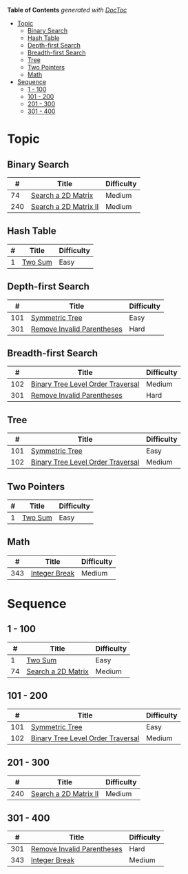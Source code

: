 <!-- START doctoc generated TOC please keep comment here to allow auto update -->
<!-- DON'T EDIT THIS SECTION, INSTEAD RE-RUN doctoc TO UPDATE -->
**Table of Contents**  *generated with [DocToc](https://github.com/thlorenz/doctoc)*

- [Topic](#topic)
  - [Binary Search](#binary-search)
  - [Hash Table](#hash-table)
  - [Depth-first Search](#depth-first-search)
  - [Breadth-first Search](#breadth-first-search)
  - [Tree](#tree)
  - [Two Pointers](#two-pointers)
  - [Math](#math)
- [Sequence](#sequence)
  - [1 - 100](#1---100)
  - [101 - 200](#101---200)
  - [201 - 300](#201---300)
  - [301 - 400](#301---400)

<!-- END doctoc generated TOC please keep comment here to allow auto update -->

# Topic

## Binary Search

| #    | Title                                    | Difficulty |
| ---- | ---------------------------------------- | ---------- |
| 74   | [Search a 2D Matrix](solutions/74-search-a-2d-matrix.md) | Medium     |
| 240  | [ Search a 2D Matrix II](solutions/240-search-a-2d-matrix-ii.md) | Medium     |


## Hash Table

| #    | Title                             | Difficulty |
| ---- | --------------------------------- | ---------- |
| 1    | [Two Sum](solutions/1-two-sum.md) | Easy       |

## Depth-first Search

| #    | Title                                    | Difficulty |
| ---- | ---------------------------------------- | ---------- |
| 101  | [Symmetric Tree](solutions/101-symmetric-tree.md) | Easy       |
| 301  | [Remove Invalid Parentheses](solutions/301-remove-invalid-parentheses.md) | Hard       |

## Breadth-first Search

| #    | Title                                    | Difficulty |
| ---- | ---------------------------------------- | ---------- |
| 102  | [Binary Tree Level Order Traversal](solutions/102-binary-tree-level-order-traversal.md) | Medium     |
| 301  | [Remove Invalid Parentheses](solutions/301-remove-invalid-parentheses.md) | Hard       |

## Tree

| #    | Title                                    | Difficulty |
| ---- | ---------------------------------------- | ---------- |
| 101  | [Symmetric Tree](solutions/101-symmetric-tree.md) | Easy       |
| 102  | [Binary Tree Level Order Traversal](solutions/102-binary-tree-level-order-traversal.md) | Medium     |

## Two Pointers

| #    | Title                             | Difficulty |
| ---- | --------------------------------- | ---------- |
| 1    | [Two Sum](solutions/1-two-sum.md) | Easy       |

## Math

| #    | Title                                    | Difficulty |
| ---- | ---------------------------------------- | ---------- |
| 343  | [Integer Break](solutions/343-integer-break.md) | Medium     |


# Sequence

## 1 - 100

| #    | Title                                    | Difficulty |
| ---- | ---------------------------------------- | ---------- |
| 1    | [Two Sum](solutions/1-two-sum.md)        | Easy       |
| 74   | [Search a 2D Matrix](solutions/74-search-a-2d-matrix.md) | Medium     |

## 101 - 200

| #    | Title                                    | Difficulty |
| ---- | ---------------------------------------- | ---------- |
| 101  | [Symmetric Tree](solutions/101-symmetric-tree.md) | Easy       |
| 102  | [Binary Tree Level Order Traversal](solutions/102-binary-tree-level-order-traversal.md) | Medium     |

## 201 - 300

| #    | Title                                    | Difficulty |
| ---- | ---------------------------------------- | ---------- |
| 240  | [ Search a 2D Matrix II](solutions/240-search-a-2d-matrix-ii.md) | Medium     |

## 301 - 400

| #    | Title                                    | Difficulty |
| ---- | ---------------------------------------- | ---------- |
| 301  | [Remove Invalid Parentheses](solutions/301-remove-invalid-parentheses.md) | Hard       |
| 343  | [Integer Break](solutions/343-integer-break.md) | Medium     |
